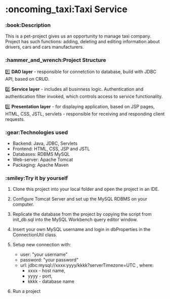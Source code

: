 <h1>:oncoming_taxi:Taxi Service </h1>

<h3>:book:Description</h3>
This is a pet-project gives us an opportunity to manage taxi company. Project has such functions: adding, deleting and editing information about drivers, cars and cars manufacturers.

<h3>:hammer_and_wrench:Project Structure</h3>

:one: **DAO layer** - responsible for connetction to database, build with JDBC API, based on CRUD.

:two: **Service layer** - includes all businness logic. Authentication and authentication filter invoked, which controls access to service functionality.

:three: **Presentation layer** - for displaying application, based on JSP pages, HTML, CSS, JSTL, servlets - responsible for receiving and responding client requests.


<h3>:gear:Technologies used</h3>

* Backend: Java, JDBC, Servlets
* Frontend: HTML, CSS, JSP and JSTL
* Databases: RDBMS MySQL
* Web-server: Apache Tomcat
* Packaging: Apache Maven

<h3>:smiley:Try it by yourself</h3>

1. Clone this project into your local folder and open the project in an IDE.

2. Configure Tomcat Server and set up the MySQL RDBMS on your computer.

3. Replicate the database from the project by copying the script from init_db.sql into the MySQL Workbench query editor window.

4. Insert your own MySQL username and login in dbProperties in the ConnectionUtil class.

5. Setup new connection with:

    * user: "your username"
    * password: "your password"
    * url: jdbc:mysql://xxxx:yyyy/kkkk?serverTimezone=UTC , where:
      * xxxx - host name,
      * yyyy - port,
      * kkkk - database name
6. Run a project
